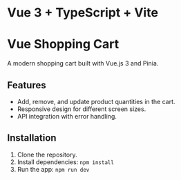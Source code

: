 # Vue 3 + TypeScript + Vite

# Vue Shopping Cart
A modern shopping cart built with Vue.js 3 and Pinia.

## Features
- Add, remove, and update product quantities in the cart.
- Responsive design for different screen sizes.
- API integration with error handling.

## Installation
1. Clone the repository.
2. Install dependencies: `npm install`
3. Run the app: `npm run dev`